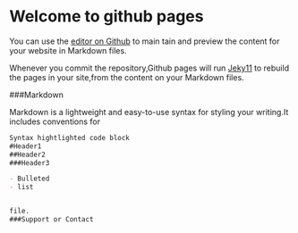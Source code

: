 # Welcome to github pages
You can use the [editor on Github](https://github.com/awilliea/awilliea.github.io/edit/master/README.md) to main tain and preview the content for your website in Markdown files.

Whenever you commit the repository,Github pages will run [Jeky11](https://jeky11rb.com) to rebuild the pages in your site,from the content on your Markdown files.

###Markdown

Markdown is a lightweight and easy-to-use syntax for styling your writing.It includes conventions for

```markdown
Syntax hightlighted code block
#Header1
##Header2
###Header3

- Bulleted
- list


file.
###Support or Contact
